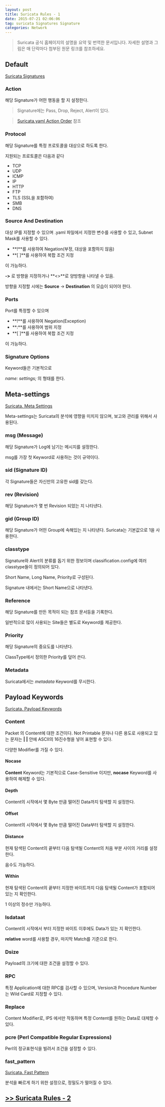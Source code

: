 ```yaml
---
layout: post
title: Suricata Rules - 1
date: 2015-07-21 02:06:06
tag: suricata Signatures Signature
categories: Network
---
```


> Suricata 공식 홈페이지의 설명을 요약 및 번역한 문서입니다. 자세한 설명과 그림은 매 단락마다 첨부된 원문 링크를 참조하세요.

## Default ##

[Suricata Signatures](https://redmine.openinfosecfoundation.org/projects/suricata/wiki/Suricata_Signatures)

### Action ###

해당 Signature가 어떤 행동을 할 지 설정한다.

> Signature에는 Pass, Drop, Reject, Alert이 있다.

> [Suricata.yaml Action Order](https://redmine.openinfosecfoundation.org/projects/suricata/wiki/Suricatayaml#Action-order) 참조

### Protocol ###

해당 Signature를 특정 프로토콜을 대상으로 하도록 한다.

지원되는 프로토콜은 다음과 같다

 - TCP
 - UDP
 - ICMP
 - IP
 - HTTP
 - FTP
 - TLS (SSL을 포함하여)
 - SMB
 - DNS



### Source And Destination ###

대상 IP를 지정할 수 있으며 .yaml 파일에서 지정한 변수를 사용할 수 있고, Subnet Mask를 사용할 수 있다.

 - **!**를 사용하여 Negation(부정, 대상을 포함하지 않음)
 - **[ ]**를 사용하여 복합 조건 지정

이 가능하다. 

**->** 로 방향을 지정하거나 **<>**로 양방향을 나타낼 수 있음.

방향을 지정할 시에는 **Source** -> **Destination** 의 모습이 되어야 한다.

### Ports ###

Port를 특정할 수 있으며 

 - **!**를 사용하여 Negation(Exception)
 - **:**를 사용하여 범위 지정
 - **[ ]**를 사용하여 복합 조건 지정

이 가능하다.

### Signature Options ###

Keyword들은 기본적으로

*name: settings;* 의 형태를 한다.

## Meta-settings ##

[Suricata. Meta Settings](https://redmine.openinfosecfoundation.org/projects/suricata/wiki/Meta-settings)

Meta-settings는 Suricata의 분석에 영향을 미치지 않으며, 보고와 관리를 위해서 사용된다.

### msg (Message) ###

해당 Signature가 Log에 남기는 메시지를 설정한다.

msg를 가장 첫 Keyword로 사용하는 것이 규약이다.

### sid (Signature ID) ###

각 Signature들은 자신만의 고유한 sid를 갖는다.

### rev (Revision) ###

해당 Signature가 몇 번 Revision 되었는 지 나타낸다.

### gid (Group ID) ###

해당 Signature가 어떤 Group에 속해있는 지 나타낸다. Suricata는 기본값으로 1을 사용한다.

### classtype ###

Signature와 Alert의 분류를 돕기 위한 정보이며 classification.config에 여러 classtype들이 정의되어 있다.

Short Name, Long Name, Priority로 구성된다.

Signature 내에서는 Short Name으로 나타낸다.

### Reference ###

해당 Signature를 만든 목적이 되는 참조 문서등을 기록한다.

일반적으로 많이 사용되는 Site들은 별도로 Keyword를 제공한다.

### Priority ###

해당 Signature의 중요도를 나타낸다.

ClassType에서 정의한 Priority를 덮어 쓴다.

### Metadata ###

Suricata에서는 *metadata* Keyword를 무시한다.

## Payload Keywords ##

[Suricata. Payload Keywords](https://redmine.openinfosecfoundation.org/projects/suricata/wiki/Payload_keywords)

### Content ###

Packet 의 Content에 대한 조건이다. Not Printable 문자나 다른 용도로 사용되고 있는 문자는 **|** **|** 안에 ASCII의 16진수형을 넣어 표현할 수 있다.

다양한 Modifier를 가질 수 있다.

#### Nocase ####
**Content** Keyword는 기본적으로 Case-Sensitive 이지만, **nocase** Keyword를 사용하여 해제할 수 있다.

#### Depth ####

Content의 시작에서 몇 Byte 만큼 떨어진 Data까지 탐색할 지 설정한다.

#### Offset ####

Content의 시작에서 몇 Byte 만큼 떨어진 Data부터 탐색할 지 설정한다.

#### Distance ####

현재 탐색된 Content의 끝부터 다음 탐색될 Content의 처음 부분 사이의 거리를 설정한다.

음수도 가능하다.

#### Within ####

현재 탐색된 Content의 끝부터 지정한 바이트까지 다음 탐색될 Content가 포함되어 있는 지 확인한다.

1 이상의 정수만 가능하다.

### Isdataat ###

Content의 시작에서 부터 지정한 바이트 이후에도 Data가 있는 지 확인한다.

**relative** word를 사용할 경우, 마지막 Match를 기준으로 한다.

### Dsize ###

Payload의 크기에 대한 조건을 설정할 수 있다.

### RPC ###

특정 Application에 대한 RPC를 검사할 수 있으며, Version과 Procedure Number는 Wild Card로 지정할 수 있다.

### Replace ###

Content Modifier로, IPS 에서만 작동하며 특정 Content를 원하는 Data로 대체할 수 있다.

### pcre (Perl Compatible Regular Expressions) ###

Perl의 정규표현식을 빌려서 조건을 설정할 수 있다.

### fast_pattern ###

[Suricata. Fast Pattern](https://redmine.openinfosecfoundation.org/projects/suricata/wiki/Fast_pattern)

분석을 빠르게 하기 위한 설정으로, 정밀도가 떨어질 수 있다.


## **[>> Suricata Rules - 2](http://dal4segno.github.io/network/2015/07/22/suricata-rules-2.html)** ##

